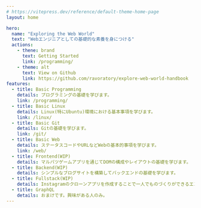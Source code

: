 ```yaml
---
# https://vitepress.dev/reference/default-theme-home-page
layout: home

hero:
  name: "Exploring the Web World"
  text: "Webエンジニアとしての基礎的な素養を身につける"
  actions:
    - thene: brand
      text: Getting Started
      link: /programming/
    - theme: alt
      text: View on Github
      link: https://github.com/ravoratory/explore-web-world-handbook
features:
  - title: Basic Programming
    details: プログラミングの基礎を学びます。
    link: /programming/
  - title: Basic Linux
    details: Linux(特にUbuntu)環境における基本事項を学びます。
    link: /linux/
  - title: Basic Git
    details: Gitの基礎を学びます。
    link: /git/
  - title: Basic Web
    details: ステータスコードやURLなどWebの基本的事項を学びます。
    link: /web/
  - title: Frontend(WIP)
    details: マルバツゲームアプリを通じてDOMの構成やレイアウトの基礎を学びます。
  - title: Backend(WIP)
    details: シンプルなブログサイトを構築してバックエンドの基礎を学びます。
  - title: Fullstack(WIP)
    details: Instagramのクローンアプリを作成することで一人でものづくりができるエンジニアを目指します。
  - title: GraphQL
    details: おまけです。興味がある人のみ。
---
```


